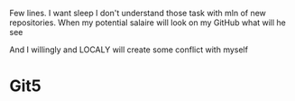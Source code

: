 Few lines. 
I want sleep I don't understand those task with mln of new repositories. When my potential salaire will look on my GitHub what will he see

And I willingly and LOCALY will create some conflict with myself 
# Git5
